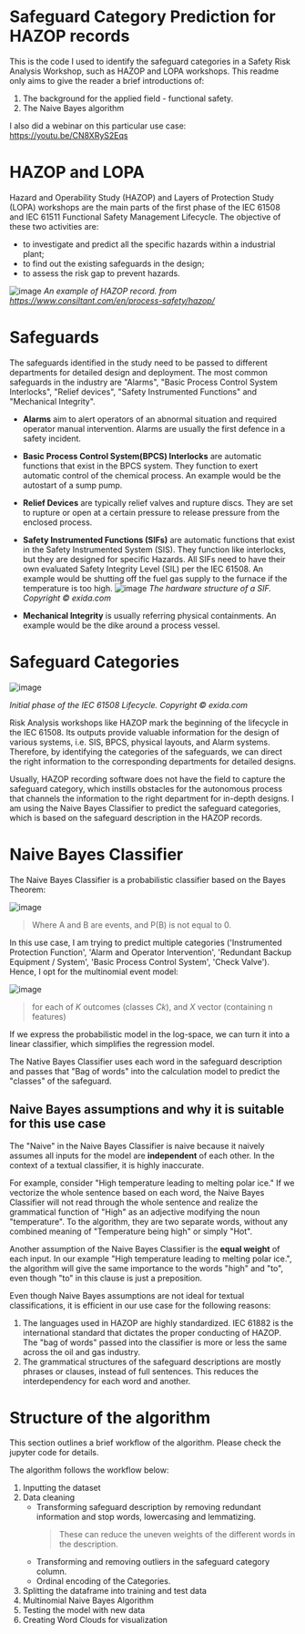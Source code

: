 # Safeguard Category Prediction for HAZOP records
This is the code I used to identify the safeguard categories in a Safety Risk Analysis Workshop, such as HAZOP and LOPA workshops. 
This readme only aims to give the reader a brief introductions of:
1. The background for the applied field - functional safety.
2. The Naive Bayes algorithm

I also did a webinar on this particular use case:
https://youtu.be/CN8XRyS2Eqs

# HAZOP and LOPA
Hazard and Operability Study (HAZOP) and Layers of Protection Study (LOPA) workshops are the main parts of the first phase of the IEC 61508 and IEC 61511 Functional Safety Management Lifecycle. The objective of these two activities are:
- to investigate and predict all the specific hazards within a industrial plant;
- to find out the existing safeguards in the design;
- to assess the risk gap to prevent hazards.

![image](https://user-images.githubusercontent.com/107201347/212220837-bb79a9d3-b008-4b88-b4be-082767fb6b85.png)
*An example of HAZOP record. from https://www.consiltant.com/en/process-safety/hazop/*

# Safeguards
The safeguards identified in the study need to be passed to different departments for detailed design and deployment. 
The most common safeguards in the industry are "Alarms", "Basic Process Control System Interlocks", "Relief devices", "Safety Instrumented Functions" and "Mechanical Integrity".
- **Alarms** aim to alert operators of an abnormal situation and required operator manual intervention. Alarms are usually the first defence in a safety incident. 
- **Basic Process Control System(BPCS) Interlocks** are automatic functions that exist in the BPCS system. They function to exert automatic control of the chemical process. An example would be the autostart of a sump pump.
- **Relief Devices** are typically relief valves and rupture discs. They are set to rupture or open at a certain pressure to release pressure from the enclosed process.
- **Safety Instrumented Functions (SIFs)** are automatic functions that exist in the Safety Instrumented System (SIS). They function like interlocks, but they are designed for specific Hazards. All SIFs need to have their own evaluated Safety Integrity Level (SIL) per the IEC 61508. An example would be shutting off the fuel gas supply to the furnace if the temperature is too high.
![image](https://user-images.githubusercontent.com/107201347/212571751-4c33b8b9-e340-4a0a-9146-df5fabc7b13a.png)
*The hardware structure of a SIF.  Copyright © exida.com*

- **Mechanical Integrity** is usually referring physical containments. An example would be the dike around a process vessel.

# Safeguard Categories
![image](https://user-images.githubusercontent.com/107201347/212577687-32ddbe65-ee6e-4bb0-bc2b-f82f48854b37.png)

*Initial phase of the IEC 61508 Lifecycle.  Copyright © exida.com*

Risk Analysis workshops like HAZOP mark the beginning of the lifecycle in the IEC 61508. Its outputs provide valuable information for the design of various systems, i.e. SIS, BPCS, physical layouts, and Alarm systems. Therefore, by identifying the categories of the safeguards, we can direct the right information to the corresponding departments for detailed designs.

Usually, HAZOP recording software does not have the field to capture the safeguard category, which instills obstacles for the autonomous process that channels the information to the right department for in-depth designs. I am using the Naive Bayes Classifier to predict the safeguard categories, which is based on the safeguard description in the HAZOP records.

# Naive Bayes Classifier
The Naive Bayes Classifier is a probabilistic classifier based on the Bayes Theorem:

![image](https://user-images.githubusercontent.com/107201347/212579607-fb2ba467-eec0-4fb8-a313-e5061b0372e8.png)

>Where A and B are events, and P(B) is not equal to 0. 

In this use case, I am trying to predict multiple categories ('Instrumented Protection Function', 'Alarm and Operator Intervention', 'Redundant Backup Equipment / System', 'Basic Process Control System', 'Check Valve'). Hence, I opt for the multinomial event model:

![image](https://user-images.githubusercontent.com/107201347/212580981-0f9747e2-4698-4f34-8773-c4881915ca5a.png)

>for each of *K* outcomes (classes *Ck*), and *X* vector (containing n features) 

If we express the probabilistic model in the log-space, we can turn it into a linear classifier, which simplifies the regression model.

The Native Bayes Classifier uses each word in the safeguard description and passes that "Bag of words" into the calculation model to predict the "classes" of the safeguard.

## Naive Bayes assumptions and why it is suitable for this use case 
The "Naive" in the Naive Bayes Classifier is naive because it naively assumes all inputs for the model are **independent** of each other. In the context of a textual classifier, it is highly inaccurate. 

For example, consider "High temperature leading to melting polar ice." If we vectorize the whole sentence based on each word, the Naive Bayes Classifier will not read through the whole sentence and realize the grammatical function of "High" as an adjective modifying the noun "temperature". To the algorithm, they are two separate words, without any combined meaning of "Temperature being high" or simply "Hot". 

Another assumption of the Naive Bayes Classifier is the **equal weight** of each input. In our example "High temperature leading to melting polar ice.", the algorithm will give the same importance to the words "high" and "to", even though "to" in this clause is just a preposition.

Even though Naive Bayes assumptions are not ideal for textual classifications, it is efficient in our use case for the following reasons: 
1. The languages used in HAZOP are highly standardized. IEC 61882 is the international standard that dictates the proper conducting of HAZOP. The "bag of words" passed into the classifier is more or less the same across the oil and gas industry. 
2. The grammatical structures of the safeguard descriptions are mostly phrases or clauses, instead of full sentences. This reduces the interdependency for each word and another.

# Structure of the algorithm
This section outlines a brief workflow of the algorithm. Please check the jupyter code for details.

The algorithm follows the workflow below:
1. Inputting the dataset
2. Data cleaning
   - Transforming safeguard description by removing redundant information and stop words, lowercasing and lemmatizing.
     >These can reduce the uneven weights of the different words in the description.  
   - Transforming and removing outliers in the safeguard category column.
   - Ordinal encoding of the Categories.
3. Splitting the dataframe into training and test data
4. Multinomial Naive Bayes Algorithm
5. Testing the model with new data
6. Creating Word Clouds for visualization
